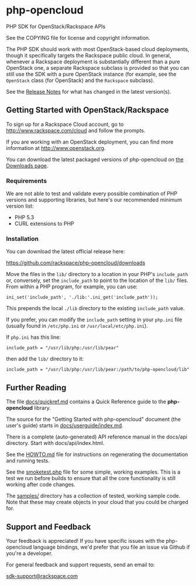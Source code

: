 php-opencloud
=============
PHP SDK for OpenStack/Rackspace APIs

See the COPYING file for license and copyright information.

The PHP SDK should work with most OpenStack-based cloud deployments,
though it specifically targets the Rackspace public cloud. In
general, whenever a Rackspace deployment is substantially different
than a pure OpenStack one, a separate Rackspace subclass is provided
so that you can still use the SDK with a pure OpenStack instance
(for example, see the `OpenStack` class (for OpenStack) and the
`Rackspace` subclass).

See the [Release Notes](php-opencloud/blob/master/RELEASENOTES.md) for what has changed in
the latest version(s).

Getting Started with OpenStack/Rackspace
----------------------------------------
To sign up for a Rackspace Cloud account, go to
http://www.rackspace.com/cloud and follow the prompts.

If you are working with an OpenStack deployment, you can find more
information at http://www.openstack.org.

You can download the latest packaged versions of php-opencloud on
[the Downloads page](https://github.com/rackspace/php-opencloud/downloads).

### Requirements

We are not able to test and validate every possible combination of PHP
versions and supporting libraries, but here's our recommended minimum
version list:

* PHP 5.3
* CURL extensions to PHP

### Installation

You can download the latest official release here:

https://github.com/rackspace/php-opencloud/downloads

Move the files in the `lib/` directory to a location in your PHP's
`include_path` or, conversely, set the `include_path` to point to the
location of the `lib/` files. From within a PHP program, for example,
you can use:

    ini_set('include_path', './lib:'.ini_get('include_path'));

This prepends the local `./lib` directory to the existing `include_path`
value.

If you prefer, you can modify the `include_path` setting in your `php.ini`
file (usually found in `/etc/php.ini` or `/usr/local/etc/php.ini`).

If `php.ini` has this line:

    include_path = "/usr/lib/php:/usr/lib/pear"

then add the `lib/` directory to it:

    include_path = "/usr/lib/php:/usr/lib/pear:/path/to/php-opencloud/lib"

Further Reading
---------------
The file [docs/quickref.md](docs/quickref.md) contains a Quick Reference 
guide to the
<b>php-opencloud</b> library.

The source for the "Getting Started with php-opencloud" document (the
user's guide) starts in 
[docs/userguide/index.md](php-opencloud/blob/master/docs/userguide/index.md).

There is a complete (auto-generated) API reference manual in the
docs/api directory. Start with docs/api/index.html.

See the [HOWTO.md](php-opencloud/blob/master/HOWTO.md) file for instructions on regenerating 
the documentation
and running tests.

See the [smoketest.php](php-opencloud/blob/master/smoketest.php) file for some simple, 
working examples. This is a test
we run before builds to ensure that all the core functionality is still
working after code changes.

The [samples/](tree/master/samples/) directory has a collection of tested, 
working sample code.
Note that these may create objects in your cloud that you could be
charged for.

Support and Feedback
--------------------
Your feedback is appreciated! If you have specific issues with the php-opencloud
language bindings, we'd prefer that you file an issue via Github if you're a 
developer. 

For general feedback and support requests, send an email to:

sdk-support@rackspace.com

